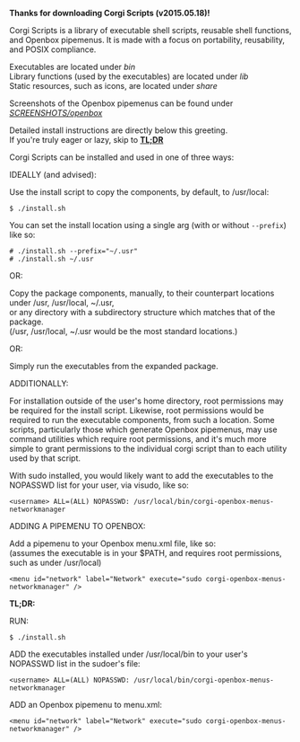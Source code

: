 **Thanks for downloading Corgi Scripts (v2015.05.18)!**

Corgi Scripts is a library of executable shell scripts, reusable shell functions, and Openbox pipemenus.
It is made with a focus on portability, reusability, and POSIX compliance.
  
Executables are located under *bin*  
Library functions (used by the executables) are located under *lib*  
Static resources, such as icons, are located under *share*

Screenshots of the Openbox pipemenus can be found under *[SCREENSHOTS/openbox](../SCREENSHOTS/openbox)*

Detailed install instructions are directly below this greeting.  
If you're truly eager or lazy, skip to **[TL;DR](#tldr)**

Corgi Scripts can be installed and used in one of three ways:  

IDEALLY (and advised):

Use the install script to copy the components, by default, to /usr/local:

```
$ ./install.sh
```
  
You can set the install location using a single arg (with or without `--prefix`) like so:

```
# ./install.sh --prefix="~/.usr"
# ./install.sh ~/.usr
```

OR:

Copy the package components, manually, to their counterpart locations under /usr, /usr/local, ~/.usr,  
or any directory with a subdirectory structure which matches that of the package.  
(/usr, /usr/local, ~/.usr would be the most standard locations.)


OR:

Simply run the executables from the expanded package.


ADDITIONALLY:

For installation outside of the user's home directory, root permissions may be required for the install script.
Likewise, root permissions would be required to run the executable components, from such a location.
Some scripts, particularly those which generate Openbox pipemenus, may use command utilities which require root permissions, 
and it's much more simple to grant permissions to the individual corgi script than to each utility used by that script.

With sudo installed, you would likely want to add the executables to the NOPASSWD list for your user, via visudo, like so:

```
<username> ALL=(ALL) NOPASSWD: /usr/local/bin/corgi-openbox-menus-networkmanager
```


ADDING A PIPEMENU TO OPENBOX:

Add a pipemenu to your Openbox menu.xml file, like so:  
(assumes the executable is in your $PATH, and requires root permissions, such as under /usr/local)

```
<menu id="network" label="Network" execute="sudo corgi-openbox-menus-networkmanager" />
```

<a name="tldr"></a>
**TL;DR:**

RUN: 

```
$ ./install.sh 
```

ADD the executables installed under /usr/local/bin to your user's NOPASSWD list in the sudoer's file:

```
<username> ALL=(ALL) NOPASSWD: /usr/local/bin/corgi-openbox-menus-networkmanager
```

ADD an Openbox pipemenu to menu.xml:

```
<menu id="network" label="Network" execute="sudo corgi-openbox-menus-networkmanager" />
```